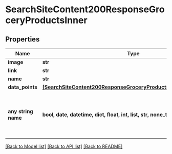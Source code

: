 # SearchSiteContent200ResponseGroceryProductsInner


## Properties
Name | Type | Description | Notes
------------ | ------------- | ------------- | -------------
**image** | **str** |  | 
**link** | **str** |  | 
**name** | **str** |  | 
**data_points** | [**[SearchSiteContent200ResponseGroceryProductsInnerDataPointsInner]**](SearchSiteContent200ResponseGroceryProductsInnerDataPointsInner.md) |  | [optional] 
**any string name** | **bool, date, datetime, dict, float, int, list, str, none_type** | any string name can be used but the value must be the correct type | [optional]

[[Back to Model list]](../README.md#documentation-for-models) [[Back to API list]](../README.md#documentation-for-api-endpoints) [[Back to README]](../README.md)



